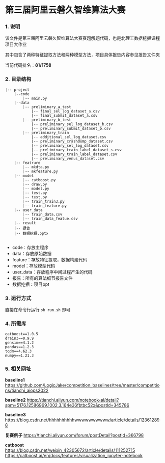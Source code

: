 # 第三届阿里云磐久智维算法大赛

### 1. 说明
该文件是第三届阿里云磐久智维算法大赛赛题解题代码，也是北理工数据挖掘课程项目大作业

其中包含了两种特征提取方法和两种模型方法，项目具体报告内容参见报告文件夹

当前代码排名：**81/1758**

### 2. 目录结构

````
|-- project
    |--code
        |-- main.py
    |--data
        |-- preliminary_a_test
            |-- final_sel_log_dataset_a.csv
            |-- final_submit_dataset_a.csv
        |-- preliminary_b_test
            |-- preliminary_sel_log_dataset_b.csv
            |-- preliminary_submit_dataset_b.csv
        |-- preliminary_train
            |-- additional_sel_log_dataset.csv
            |-- preliminary_crashdump_dataset.csv
            |-- preliminary_sel_log_dataset.csv
            |-- preliminary_train_label_dataset_s.csv
            |-- preliminary_train_label_dataset.csv
            |-- preliminary_venus_dataset.csv
    |-- featrure
        |-- mkdta.py
        |-- mkfeature.py
    |-- model
        |-- catboost.py
        |-- draw.py
        |-- model.py
        |-- test.py
        |-- test.py
        |-- train_train3.py
        |-- train_feature.py
    |-- user_data
        |-- train_data.csv
        |-- train_data_featue.csv
    |-- result
    |-- 报告
    |-- 数据挖掘.pptx
  
````
- code：存放主程序
- data：存放原始数据
- feature：存放特征提取，数据构建代码
- model：存放模型代码
- user_data：存放程序中间过程产生的代码
- 报告：所有的算法细节报告文件
- 数据挖掘：项目ppt

### 3. 运行方式
直接在命令行运行 ```` sh run.sh ```` 即可

### 4. 所需库
````
catboost==1.0.5
drain3==0.9.9
gensim==4.1.2
pandas==1.2.3
tqdm==4.62.3
numpy==1.21.3
````

### 5. 相关网址
**baseline1** 
https://github.com/LogicJake/competition_baselines/tree/master/competitions/tianchi_aiops2022

**baseline2**
https://tianchi.aliyun.com/notebook-ai/detail?spm=5176.12586969.1002.3.164e36fbtbc52x&postId=345786

**baseline3**
https://blog.csdn.net/hhhhhhhhhhwwwwwwwwww/article/details/123612898

**复赛例子**
https://tianchi.aliyun.com/forum/postDetail?postId=366798

**catboost**\
https://blog.csdn.net/weixin_42305672/article/details/111252715
https://catboost.ai/en/docs/features/visualization_jupyter-notebook